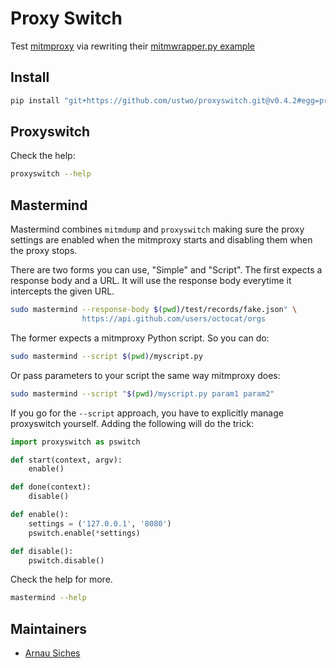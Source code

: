# Proxy Switch

Test [mitmproxy](https://mitmproxy.org) via rewriting their [mitmwrapper.py example](https://github.com/mitmproxy/mitmproxy/blob/master/examples/mitmproxywrapper.py)

## Install

```sh
pip install "git+https://github.com/ustwo/proxyswitch.git@v0.4.2#egg=proxyswitch"
```

## Proxyswitch

Check the help:

```sh
proxyswitch --help
```


## Mastermind

Mastermind combines `mitmdump` and `proxyswitch` making sure the proxy settings
are enabled when the mitmproxy starts and disabling them when the proxy stops.

There are two forms you can use, "Simple" and "Script".  The first expects a
response body and a URL.  It will use the response body everytime it intercepts
the given URL.


```sh
sudo mastermind --response-body $(pwd)/test/records/fake.json" \
                https://api.github.com/users/octocat/orgs
```

The former expects a mitmproxy Python script. So you can do:

```sh
sudo mastermind --script $(pwd)/myscript.py
```

Or pass parameters to your script the same way mitmproxy does:

```sh
sudo mastermind --script "$(pwd)/myscript.py param1 param2"
```

If you go for the `--script` approach, you have to explicitly manage proxyswitch
yourself. Adding the following will do the trick:

```python
import proxyswitch as pswitch

def start(context, argv):
    enable()

def done(context):
    disable()

def enable():
    settings = ('127.0.0.1', '8080')
    pswitch.enable(*settings)

def disable():
    pswitch.disable()
```


Check the help for more.

```sh
mastermind --help
```


## Maintainers

* [Arnau Siches](mailto:arnau@ustwo.com)
